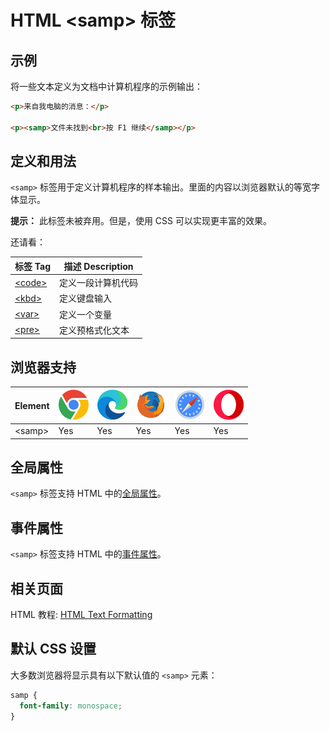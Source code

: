 HTML \<samp> 标签
===

## 示例

将一些文本定义为文档中计算机程序的示例输出：

```html idoc:preview
<p>来自我电脑的消息：</p>

<p><samp>文件未找到<br>按 F1 继续</samp></p>
```

## 定义和用法

`<samp>` 标签用于定义计算机程序的样本输出。里面的内容以浏览器默认的等宽字体显示。

**提示：** 此标签未被弃用。但是，使用 CSS 可以实现更丰富的效果。

还请看：

| 标签 Tag | 描述 Description |
| ------ | ----- |
| [\<code>](./code.md) | 定义一段计算机代码 |
| [\<kbd>](./kbd.md)   | 定义键盘输入 |
| [\<var>](./var.md)   | 定义一个变量 |
| [\<pre>](./pre.md)   | 定义预格式化文本 |

## 浏览器支持

| Element | ![chrome][1] | ![edge][2] | ![firefox][3] | ![safari][4] | ![opera][5] |
| ------- | --- | --- | --- | --- | --- |
| \<samp> | Yes | Yes | Yes | Yes | Yes |

## 全局属性

`<samp>` 标签支持 HTML 中的[全局属性](../reference/standardattributes.md)。

## 事件属性

`<samp>` 标签支持 HTML 中的[事件属性](../reference/eventattributes.md)。

## 相关页面

HTML 教程: [HTML Text Formatting](../tutorial/formatting.md)

## 默认 CSS 设置

大多数浏览器将显示具有以下默认值的 `<samp>` 元素：

```css
samp {
  font-family: monospace;
}
```

[1]: ../assets/chrome.svg
[2]: ../assets/edge.svg
[3]: ../assets/firefox.svg
[4]: ../assets/safari.svg
[5]: ../assets/opera.svg